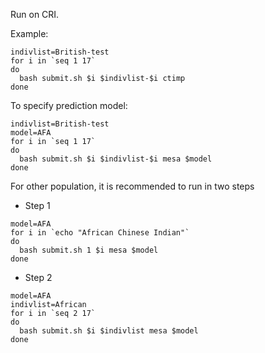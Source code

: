 Run on CRI.

Example:

```
indivlist=British-test
for i in `seq 1 17`
do 
  bash submit.sh $i $indivlist-$i ctimp
done
```

To specify prediction model:

```
indivlist=British-test
model=AFA
for i in `seq 1 17`
do 
  bash submit.sh $i $indivlist-$i mesa $model
done
```

For other population, it is recommended to run in two steps

* Step 1

```
model=AFA
for i in `echo "African Chinese Indian"`
do
  bash submit.sh 1 $i mesa $model
done
```

* Step 2

```
model=AFA
indivlist=African
for i in `seq 2 17`
do
  bash submit.sh $i $indivlist mesa $model
done
```

